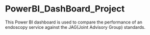 # PowerBI_DashBoard_Project
This Power BI dashboard is used to compare the performance of an endoscopy service against the JAG(Joint Advisory Group) standards.
